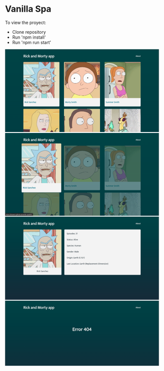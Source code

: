 # Vanilla Spa
To view the proyect:
- Clone repository
- Run 'npm install'
- Run 'npm run start'

<img src="images/home.png">
<img src="images/home2.png">
<img src="images/detail.png">
<img src="images/404.png">
